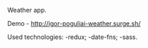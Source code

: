 Weather app.

Demo - http://igor-poguliai-weather.surge.sh/

Used technologies: -redux; -date-fns; -sass.

